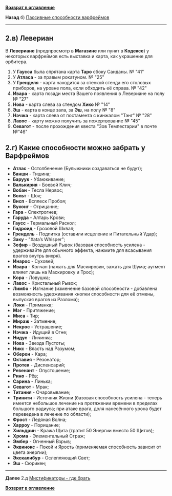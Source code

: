 **[Возврат в оглавление](index.md)**

**Назад** б) [Пассивные способности варфреймов](02_b.md)
***


##   2.в) Левериан

   В **Левериане** (предпросмотр в **Магазине** или пункт в **Кодексе**) у некоторых варфреймов есть выставка и карта, как украшение для орбитера. 

   1. У **Гаусса** была спрятана карта **Таро** сбоку Санданы. № "41"
   2. У **Атласа** - за правым рокатуном. № "25"
   3. У **Гренделя** - карта находится за стенкой стенда его столовых приборов,  на уровне пола, если обходить её справа. № "42"
   4. **Ивара** - карта позади места Вашего появления в Левериане на полу № "27"
   5. **Нова** - карта слева за стендом **Хико** № "14"
   6. **Эш** - карта в конце зала, за **Эш**, на полу № "8"
   7. **Нэчжа** - карта слева от постамента с кинжалом "Тэнг" № "28"
   8. **Лавос** - карту можно получить за пожертвование  № "45"
   9. **Севагот** - после прохождения квеста "Зов Темпестарии" в почте №"46"

##   2.г) Какие способности можно забрать у Варфреймов
 * **Атлас** - Остолбенение (Булыжники создаваться не будут);
 * **Банши** - Тишина;
 * **Баруук** - Убаюкивание;
 * **Валькирия** - Боевой Клич;
 * **Вобан** - Тесла Нервос;
 * **Вольт** - Шок;
 * **Висп** - Всплеск Пробоя;
 * **Вуконг** - Отрицание;
 * **Гара** - Спектрогнев;
 * **Гаруда** - Алтарь Крови;
 * **Гаусс** - Термальный Раскол;
 * **Гидроид** - Грозовой Шквал;
 * **Грендель** - Подпитка (оставили исцеление и Питательный Удар);
 * **Заку** - "Xata’s Whisper";
 * **Зефир** - Воздушный Рывок (базовая способность усилена - удерживайте для обычного эффекта, нажмите для всасывания врагов внутрь вихря).
 * **Инарос** - Суховей;
 * **Ивара** - Колчан (нажать для Маскировки, зажать для Шума; аугмент влияет лишь на Маскировку и Трос);
 * **Кора** - Ловушка;
 * **Лавос** - Кристальный Рывок;
 * **Лимбо** - Изгнание (изменение базовой способности - добавлена возможность удерживания кнопки способности для её отмены, выпуская врагов из Разлома);
 * **Локи** - Приманка;
 * **Мэг** - Притяжение;
 * **Миса** - Тир;
 * **Мираж** - Затмение;
 * **Некрос** - Устрашение;
 * **Нэчжа** - Идущий в Огне;
 * **Нидус** - Личинка;
 * **Нова** - Звезда Пустоты;
 * **Никс** - Власть над Разумом;
 * **Оберон** - Кара;
 * **Октавия** - Резонатор;
 * **Протея** - Диспенсарий;
 * **Ревенант** - Опустошение;
 * **Рино** - Рёв;
 * **Сарина** - Линька;
 * **Севагот** - Мрак;
 * **Титания** - Очаровывание;
 * **Тринити** - Источник Жизни (базовая способность усилена - теперь имеется небольшое лечение на протяжении времени в пределах большого радиуса; при атаке врага, доля нанесённого урона будет переведена в лечение по области);
 * **Фрост** - Ледяная Волна;
 * **Харроу** - Порицание;
 * **Хильдрин** - Кража Щита (тратит 50 Энергии вместо 50 Щитов);
 * **Хрома** - Элементальный Страж;
 * **Эмбер** - Огненный Взрыв;
 * **Эквинокс** - Покой и Ярость (применяемая способность зависит от цвета энергии);
 * **Экскалибур** - Ослепляющий Свет;
 * **Эш** - Сюрикен;
 
***
**Далее** 2.д [Мистификаторы - где брать](02_d.md)

**[Возврат в оглавление](index.md)**
